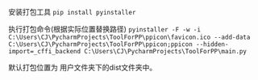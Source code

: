 安装打包工具 `pip install pyinstaller`

执行打包命令(根据实际位置替换路径) `pyinstaller -F -w -i C:\Users\CJ\PycharmProjects\ToolForPP\ppicon\favicon.ico --add-data C:\Users\CJ\PycharmProjects\ToolForPP\ppicon;ppicon --hidden-import=_cffi_backend C:\Users\CJ\PycharmProjects\ToolForPP\main.py`

默认打包位置为 用户文件夹下的dist文件夹中。
